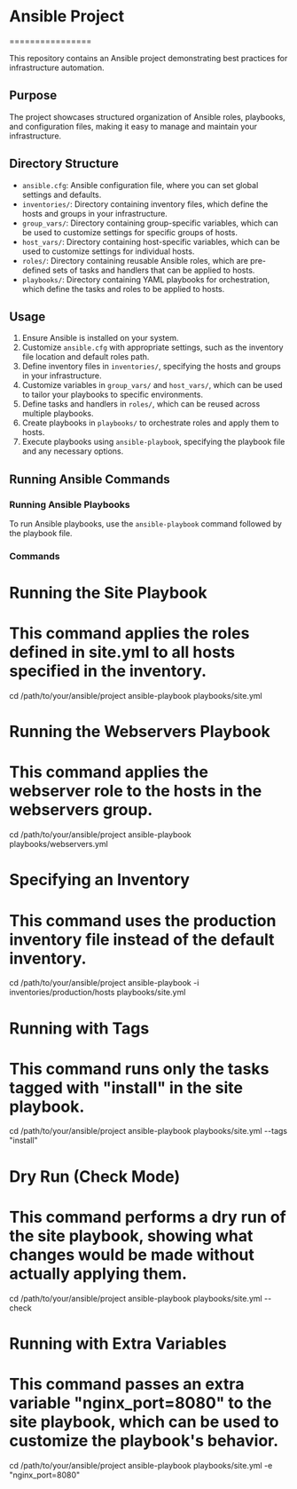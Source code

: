 # Ansible Project
================

This repository contains an Ansible project demonstrating best practices for infrastructure automation.

## Purpose

The project showcases structured organization of Ansible roles, playbooks, and configuration files, making it easy to manage and maintain your infrastructure.

## Directory Structure

* `ansible.cfg`: Ansible configuration file, where you can set global settings and defaults.
* `inventories/`: Directory containing inventory files, which define the hosts and groups in your infrastructure.
* `group_vars/`: Directory containing group-specific variables, which can be used to customize settings for specific groups of hosts.
* `host_vars/`: Directory containing host-specific variables, which can be used to customize settings for individual hosts.
* `roles/`: Directory containing reusable Ansible roles, which are pre-defined sets of tasks and handlers that can be applied to hosts.
* `playbooks/`: Directory containing YAML playbooks for orchestration, which define the tasks and roles to be applied to hosts.

## Usage

1. Ensure Ansible is installed on your system.
2. Customize `ansible.cfg` with appropriate settings, such as the inventory file location and default roles path.
3. Define inventory files in `inventories/`, specifying the hosts and groups in your infrastructure.
4. Customize variables in `group_vars/` and `host_vars/`, which can be used to tailor your playbooks to specific environments.
5. Define tasks and handlers in `roles/`, which can be reused across multiple playbooks.
6. Create playbooks in `playbooks/` to orchestrate roles and apply them to hosts.
7. Execute playbooks using `ansible-playbook`, specifying the playbook file and any necessary options.

## Running Ansible Commands

### Running Ansible Playbooks

To run Ansible playbooks, use the `ansible-playbook` command followed by the playbook file.

### Commands


# Running the Site Playbook
# This command applies the roles defined in site.yml to all hosts specified in the inventory.
cd /path/to/your/ansible/project
ansible-playbook playbooks/site.yml

# Running the Webservers Playbook
# This command applies the webserver role to the hosts in the webservers group.
cd /path/to/your/ansible/project
ansible-playbook playbooks/webservers.yml

# Specifying an Inventory
# This command uses the production inventory file instead of the default inventory.
cd /path/to/your/ansible/project
ansible-playbook -i inventories/production/hosts playbooks/site.yml

# Running with Tags
# This command runs only the tasks tagged with "install" in the site playbook.
cd /path/to/your/ansible/project
ansible-playbook playbooks/site.yml --tags "install"

# Dry Run (Check Mode)
# This command performs a dry run of the site playbook, showing what changes would be made without actually applying them.
cd /path/to/your/ansible/project
ansible-playbook playbooks/site.yml --check

# Running with Extra Variables
# This command passes an extra variable "nginx_port=8080" to the site playbook, which can be used to customize the playbook's behavior.
cd /path/to/your/ansible/project
ansible-playbook playbooks/site.yml -e "nginx_port=8080"